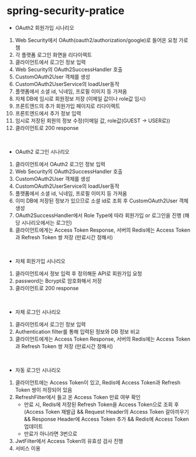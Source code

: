 ﻿# spring-security-pratice

- OAuth2 회원가입 시나리오
1. Web Security에서 OAuth(oauth2/authorization/google)로 들어온 요청 가로챔
2. 각 플랫폼 로그인 화면을 리다이렉트
3. 클라이언트에서 로그인 정보 입력
4. Web Security의 OAuth2SuccessHandler 호출
5. CustomOAuth2User 객체를 생성
7. CustomOAuth2UserService의 loadUser동작
8. 플랫폼에서 소셜 id, 닉네임, 프로필 이미지 등 가져옴
9. 자체 DB에 임시로 회원정보 저장 (이메일 값이나 role값 임시)
10. 프론트엔드의 추가 회원가입 페이지로 리다이렉트
11. 프론트엔드에서 추가 정보 입력
12. 임시로 저장된 회원의 정보 수정(이메일 값, role값(GUEST -> USER로))
13. 클라이언트로 200 response
<br>

- OAuth2 로그인 시나리오
1. 클라이언트에서 OAuth2 로그인 정보 입력
2. Web Security의 OAuth2SuccessHandler 호출
3. CustomOAuth2User 객체를 생성
4. CustomOAuth2UserService의 loadUser동작
5. 플랫폼에서 소셜 id, 닉네임, 프로필 이미지 등 가져옴
6. 이미 DB에 저장된 정보가 있으므로 소셜 id로 조회 후 CustomOAuth2User 객체 생성 
7. OAuth2SuccessHandler에서 Role Type에 따라 회원가입 or 로그인을 진행 (해당 시나리오에서는 로그인)
8. 클라이언트에게는 Access Token Response, 서버의 Redis에는 Access Token과 Refresh Token 쌍 저장 (만료시간 정해서)
<br>

- 자체 회원가입 시나리오
1. 클라이언트에서 정보 입력 후 정의해둔 API로 회원가입 요청
2. password는 Bcrypt로 암호화해서 저장
3. 클라이언트로 200 response
<br>

- 자체 로그인 시나리오
1. 클라이언트에서 로그인 정보 입력 
2. Authentication filter를 통해 입력된 정보와 DB 정보 비교
3. 클라이언트에게는 Access Token Response, 서버의 Redis에는 Access Token과 Refresh Token 쌍 저장 (만료시간 정해서)
<br>

- 자동 로그인 시나리오
1. 클라이언트에는 Access Token이 있고, Redis에 Access Token과 Refresh Token 쌍이 저장되어 있음 
2. RefreshFilter에서 들고 온 Access Token 만료 여부 확인
    - 만료 시, Redis에 저장된 Refresh Token을 Access Token으로 조회 후 
      <br>
      (Access Token 재발급 && Request Header의 Access Token 갈아끼우기 && Response Header에 Access Token 추가 && Redis에 Access Token 업데이트
    -  만료가 아니라면 3번으로
3. JwtFilter에서 Access Token의 유효성 검사 진행
4. 서비스 이용
